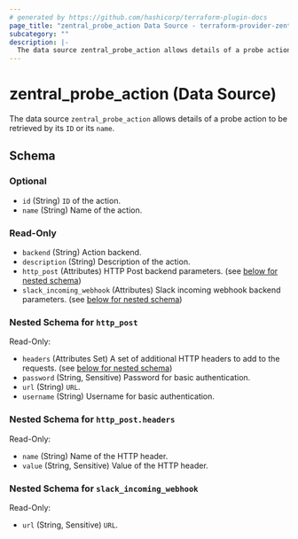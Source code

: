 ```yaml
---
# generated by https://github.com/hashicorp/terraform-plugin-docs
page_title: "zentral_probe_action Data Source - terraform-provider-zentral"
subcategory: ""
description: |-
  The data source zentral_probe_action allows details of a probe action to be retrieved by its ID or its name.
---
```


# zentral_probe_action (Data Source)

The data source `zentral_probe_action` allows details of a probe action to be retrieved by its `ID` or its `name`.



<!-- schema generated by tfplugindocs -->
## Schema

### Optional

- `id` (String) `ID` of the action.
- `name` (String) Name of the action.

### Read-Only

- `backend` (String) Action backend.
- `description` (String) Description of the action.
- `http_post` (Attributes) HTTP Post backend parameters. (see [below for nested schema](#nestedatt--http_post))
- `slack_incoming_webhook` (Attributes) Slack incoming webhook backend parameters. (see [below for nested schema](#nestedatt--slack_incoming_webhook))

<a id="nestedatt--http_post"></a>
### Nested Schema for `http_post`

Read-Only:

- `headers` (Attributes Set) A set of additional HTTP headers to add to the requests. (see [below for nested schema](#nestedatt--http_post--headers))
- `password` (String, Sensitive) Password for basic authentication.
- `url` (String) `URL`.
- `username` (String) Username for basic authentication.

<a id="nestedatt--http_post--headers"></a>
### Nested Schema for `http_post.headers`

Read-Only:

- `name` (String) Name of the HTTP header.
- `value` (String, Sensitive) Value of the HTTP header.



<a id="nestedatt--slack_incoming_webhook"></a>
### Nested Schema for `slack_incoming_webhook`

Read-Only:

- `url` (String, Sensitive) `URL`.
